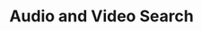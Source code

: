 ---
word: "true"

types: "word"

title: "Audio and Video Search"

categories: ['']

tags: ['Audio', 'and', 'Video', 'Search']

arabic: 'البحث في الصوتيات والمرئيات'

arexps: []

enwords: ['Audio and Video Search']

enexps: []

arlexicons: 'ب'

enlexicons: 'A'

authors: ['Ruqayya Roshdy']

translators: ['']

citations: 'مقدمة في حوسبة اللغة العربية'

sources: 'مركز الملك عبدالله بن عبدالعزيز الدولي لخدمة اللغة العربية'

slug: ""
---